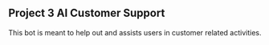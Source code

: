 ## Project 3 AI Customer Support

This bot is meant to help out and assists users in customer related activities. 
